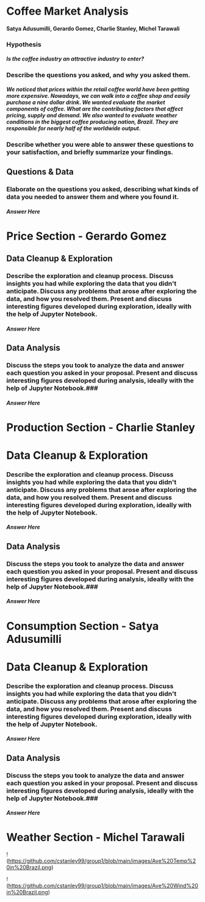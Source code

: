 # Coffee Market Analysis #
#### Satya Adusumilli, Gerardo Gomez, Charlie Stanley, Michel Tarawali ####

### Hypothesis ###
##### Is the coffee industry an attractive industry to enter? #####

### Describe the questions you asked, and why you asked them. ###
#####  We noticed that prices within the retail coffee world have been getting more expensive. Nowadays, we can walk into a coffee shop and easily purchase a nine dollar drink. We wanted evaluate the market components of coffee. What are the contributing factors that affect pricing, supply and demand. We also wanted to evaluate weather conditions in the biggest coffee producing nation, Brazil. They are responsible for nearly half of the worldwide output. #####

### Describe whether you were able to answer these questions to your satisfaction, and briefly summarize your findings. ###
#####  #####

## Questions & Data ##
### Elaborate on the questions you asked, describing what kinds of data you needed to answer them and where you found it. ### 
##### Answer Here #####

# Price Section - Gerardo Gomez #

## Data Cleanup & Exploration ##
### Describe the exploration and cleanup process. Discuss insights you had while exploring the data that you didn't anticipate. Discuss any problems that arose after exploring the data, and how you resolved them. Present and discuss interesting figures developed during exploration, ideally with the help of Jupyter Notebook. ###
##### Answer Here #####
## Data Analysis ##

### Discuss the steps you took to analyze the data and answer each question you asked in your proposal. Present and discuss interesting figures developed during analysis, ideally with the help of Jupyter Notebook.###
##### Answer Here #####

# Production Section - Charlie Stanley #

# Data Cleanup & Exploration #
### Describe the exploration and cleanup process. Discuss insights you had while exploring the data that you didn't anticipate. Discuss any problems that arose after exploring the data, and how you resolved them. Present and discuss interesting figures developed during exploration, ideally with the help of Jupyter Notebook. ###
##### Answer Here #####
## Data Analysis ##

### Discuss the steps you took to analyze the data and answer each question you asked in your proposal. Present and discuss interesting figures developed during analysis, ideally with the help of Jupyter Notebook.###
##### Answer Here #####

# Consumption Section - Satya Adusumilli #

# Data Cleanup & Exploration #
### Describe the exploration and cleanup process. Discuss insights you had while exploring the data that you didn't anticipate. Discuss any problems that arose after exploring the data, and how you resolved them. Present and discuss interesting figures developed during exploration, ideally with the help of Jupyter Notebook. ###
##### Answer Here #####
## Data Analysis ##

### Discuss the steps you took to analyze the data and answer each question you asked in your proposal. Present and discuss interesting figures developed during analysis, ideally with the help of Jupyter Notebook.###
##### Answer Here #####

# Weather Section - Michel Tarawali #
!(https://github.com/cstanley99/group1/blob/main/images/Ave%20Temp%20in%20Brazil.png)

!(https://github.com/cstanley99/group1/blob/main/images/Ave%20Wind%20in%20Brazil.png)
